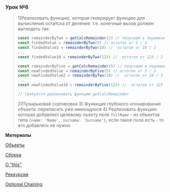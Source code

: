 ### Урок №6

>1)Реализовать функцию, которая генерирует функцию для вычисления остатска от деления.
> т.е. конечный вызов должен выгялдеть так:
>```javascript
> const remainderByTwo = getCalcRemainder(2) // получаем в переменную функцию для получения остатка от деления на 2
> const findedValue = remainderByTwo(5) // остаток от 5 / 2
> const findedValue2 = remainderByTwo(10) //  остаток от 10 / 2
> ...
> const findedValue10 = remainderByTwo(123) //  остаток от 123 / 2
>
> const remainderByFive = getCalcRemainder(5) // получаем в переменную функцию для получения остатка от деления на 5
> const newFindedValue = remainderByFive(5) // остаток от 5 / 5
> const newFindedValue2 = remainderByTwo(10) //  остаток от 10 / 5
> ...
> const newFindedValue10 = remainderByFive(123) //  остаток от 123 / 5
> 
> // Требуется реализовать функцию getCalcRemainder
>```
>2)Пузырьковая сортировка 
>3) Функкция глубокого клонирования объекта. переписать уже имеющуюся
>4) Реализовать функцию которая добавляет целевому оъекту поле `fullName` - из объектов типа `{name: 'Name', surname: 'Surname'}`, если такое поле есть - то его добавлять не нужно



**Материалы**


[Объекты](https://learn.javascript.ru/object)

[Сборка](https://learn.javascript.ru/garbage-collection)

[О "this"](https://learn.javascript.ru/object-methods)

[Реккурсия](https://learn.javascript.ru/recursion)

[Optional Chaining](https://learn.javascript.ru/optional-chaining)
